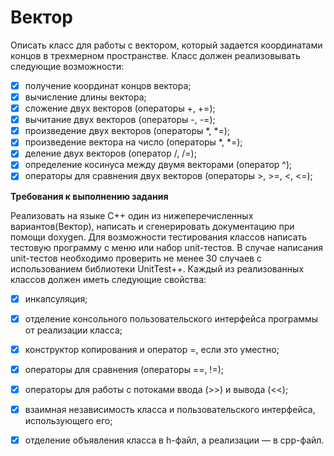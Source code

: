 # Вектор

Описать класс для работы с вектором, который задается координатами концов в трехмерном пространстве. Класс должен реализовывать следующие возможности:
- [x] получение координат концов вектора;
- [x] вычисление длины вектора;
- [x] сложение двух векторов (операторы +, +=);
- [x] вычитание двух векторов (операторы -, -=);
- [x] произведение двух векторов (операторы *, *=);
- [x] произведение вектора на число (операторы *, *=);
- [x] деление двух векторов (оператор /, /=);
- [x] определение косинуса между двумя векторами (оператор ^);
- [x] операторы для сравнения двух векторов (операторы >, >=, <, <=);

**Требования к выполнению задания**

Реализовать на языке С++ один из нижеперечисленных вариантов(Вектор), написать и сгенерировать документацию при помощи doxygen. Для возможности тестирования классов написать тестовую программу с меню или набор unit-тестов. В случае написания unit-тестов необходимо проверить не менее 30 случаев с использованием библиотеки UnitTest++.
Каждый из реализованных классов должен иметь следующие свойства:
- [x] инкапсуляция;
- [x] отделение консольного пользовательского интерфейса программы от реализации класса;
- [x] конструктор копирования и оператор =, если это уместно;
- [x] операторы для сравнения (операторы ==, !=);
- [x] операторы для работы с потоками ввода (>>) и вывода (<<);
- [x] взаимная независимость класса и пользовательского интерфейса, использующего его;
- [x] отделение объявления класса в h-файл, а реализации — в cpp-файл.

